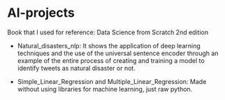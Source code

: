 # AI-projects

 Book that I used for reference: Data Science from Scratch 2nd edition
 
- Natural_disasters_nlp: It shows the application of deep learning techniques and the use of the universal sentence encoder through an example of the entire process of creating and training a model to identify tweets as natural disaster or not.

- Simple_Linear_Regression and Multiple_Linear_Regression: Made without using libraries for machine learning, just raw python.

